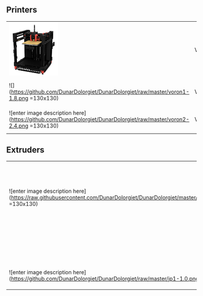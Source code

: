 ## Printers
| | | |
|-|-|-|
| <img src="https://github.com/DunarDolorgiet/DunarDolorgiet/raw/master/voron0-1.0.png" width=130 /> | VORON0  | Small form format CoreXY FDM printer with a build volume of 120x120x120mm |
|![](https://github.com/DunarDolorgiet/DunarDolorgiet/raw/master/voron1-1.8.png =130x130) | VORON1 | Traditional CoreXY FDM printer with a moving bed|
|![enter image description here](https://github.com/DunarDolorgiet/DunarDolorgiet/raw/master/voron2-2.4.png =130x130) | VORON2 | CoreXY FDM printer with a fixed bed and a moving gantry|

## Extruders
| | | |
|-|-|-|
| ![enter image description here](https://raw.githubusercontent.com/DunarDolorgiet/DunarDolorgiet/master/afterburner.PNG =130x130) | Afterburner | Toolhead with build in direct drive extruder and swapable tool cartrigdes for FDM printers |
| | Mobius | Extruder for bowden systems |
| ![enter image description here](https://github.com/DunarDolorgiet/DunarDolorgiet/raw/master/jp1-1.0.png =130x130) | JetPack | Extruder for bowden systems |
